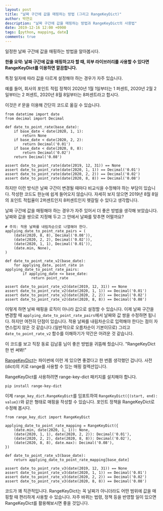```yaml
---
layout: post
title: "날짜 구간에 값을 매핑하는 방법 (그리고 RangeKeyDict)"
author: 박연오
description: "날짜 구간에 값을 매핑하는 방법과 RangeKeyDict의 사용법"
date: 2019-12-16 12:00 +0900
tags: [python, mapping, date]
comments: true
---
```


일정한 날짜 구간에 값을 매핑하는 방법을 알아봅시다.

**한줄 요약: 날짜 구간에 값을 매핑하고자 할 때, 외부 라이브러리를 사용할 수 있다면 RangeKeyDict를 이용하면 깔끔합니다.**

특정 일자에 따라 값을 다르게 설정해야 하는 경우가 자주 있습니다.

예를 들어, 회사의 포인트 적립 정책이 2020년 1월 1일부터는 1 퍼센트, 2020년 2월 2일부터는 2 퍼센트, 2020년 8월 8일부터는 8퍼센트라고 합시다.

이것은 if 문을 이용해 간단히 코드로 옮길 수 있습니다.

```
from datetime import date
from decimal import Decimal

def date_to_point_rate(base_date):
    if base_date < date(2020, 1, 1):
        return None
    if base_date < date(2020, 2, 2):
        return Decimal('0.01')
    if base_date < date(2020, 8, 8):
        return Decimal('0.02')
    return Decimal('0.08')

assert date_to_point_rate(date(2019, 12, 31)) == None
assert date_to_point_rate(date(2020, 1, 1)) == Decimal('0.01')
assert date_to_point_rate(date(2020, 2, 2)) == Decimal('0.02')
assert date_to_point_rate(date(2020, 8, 8)) == Decimal('0.08')
```

하지만 이런 방식은 날짜 구간이 변경될 때마다 비교식을 수정해야 하는 부담이 있습니다. 작성한 코드도 한눈에 쉽게 들어오지 않습니다. 자세히 보지 않으면 2019년 8월 8일의 포인트 적립율이 2퍼센트인지 8퍼센트인지 헷갈릴 수 있다고 생각합니다.

날짜 구간에 값을 매핑해야 하는 경우가 자주 있어서 더 좋은 방법을 생각해 보았습니다. 날짜와 값을 쌍으로 지정해 두고 그 안에서 날짜를 맞추면 어떨까요?

```
# 주의: 적용 날짜를 내림차순으로 나열해야 한다.
applying_date_to_point_rate_pairs = (
    (date(2020, 8, 8), Decimal('0.08')),
    (date(2020, 2, 2), Decimal('0.02')),
    (date(2020, 1, 1), Decimal('0.01')),
    (date.min, None),
)

def date_to_point_rate_v2(base_date):
    for applying_date, point_rate in applying_date_to_point_rate_pairs:
        if applying_date <= base_date:
            return point_rate

assert date_to_point_rate_v2(date(2019, 12, 31)) == None
assert date_to_point_rate_v2(date(2020, 1, 1)) == Decimal('0.01')
assert date_to_point_rate_v2(date(2020, 2, 2)) == Decimal('0.02')
assert date_to_point_rate_v2(date(2020, 8, 8)) == Decimal('0.08')
```

이렇게 하면 날짜 매핑을 로직이 아니라 값으로 설정할 수 있습니다. 이제 날짜 구간을 변경할 때 `applying_date_to_point_rate_pairs`에서 날짜와 값 쌍을 수정하면 됩니다. 하지만 여전히 단점이 있습니다. 적용 날짜를 내림차순으로 입력해야 한다는 점이 자연스럽지 않은 것 같습니다.(일반적으로 오름차순이 기본이므로) 그리고 `date_to_point_rate_v2` 함수를 이해하기가 약간은 어려운 것 같습니다.

이 코드를 보고 직장 동료 김남홍 님이 좋은 방법을 귀뜸해 줬습니다. "RangeKeyDict 한 번 써봐!"

[RangeKeyDict](https://github.com/albertmenglongli/range-key-dict)는 파이썬에 이런 게 있으면 좋겠다고 한 번쯤 생각했던 겁니다. 사전(dict)의 키로 range를 사용할 수 있는 매핑 컬렉션입니다.

RangeKeyDict를 사용하려면 range-key-dict 패키지를 설치해야 합니다.

```
pip install range-key-dict
```

이제 `range_key_dict.RangeKeyDict`를 임포트하여 `RangeKeyDict({(start, end): value})`와 같은 형태로 매핑을 작성할 수 있습니다. 포인트 정책을 RangeKeyDict로 수정해 봅시다.

```
from range_key_dict import RangeKeyDict

applying_date_to_point_rate_mapping = RangeKeyDict({
    (date.min, date(2020, 1, 1)): None,
    (date(2020, 1, 1), date(2020, 2, 2)): Decimal('0.01'),
    (date(2020, 2, 2), date(2020, 8, 8)): Decimal('0.02'),
    (date(2020, 8, 8), date.max): Decimal('0.08'),
})

def date_to_point_rate_v3(base_date):
    return applying_date_to_point_rate_mapping[base_date]

assert date_to_point_rate_v3(date(2019, 12, 31)) == None
assert date_to_point_rate_v3(date(2020, 1, 1)) == Decimal('0.01')
assert date_to_point_rate_v3(date(2020, 2, 2)) == Decimal('0.02')
assert date_to_point_rate_v3(date(2020, 8, 8)) == Decimal('0.08')
```

코드가 꽤 직관적입니다. RangeKeyDict는 꼭 날짜가 아니더라도 어떤 범위에 값을 매핑할 때 편리하게 사용할 수 있습니다. 자주 바뀌는 법령, 정책 등을 반영할 일이 있으면 RangeKeyDict를 활용해보시면 좋을 것입니다.


